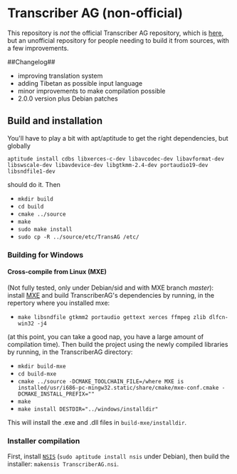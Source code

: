 Transcriber AG (non-official)
===========================

This repository is _not_ the official Transcriber AG repository, which is
[here](http://transag.sourceforge.net/), but an unofficial repository for
people needing to build it from sources, with a few improvements.

##Changelog##

 * improving translation system
 * adding Tibetan as possible input language
 * minor improvements to make compilation possible
 * 2.0.0 version plus Debian patches
 
## Build and installation ##

You'll have to play a bit with apt/aptitude to get the right dependencies, but
globally

`aptitude install cdbs libxerces-c-dev libavcodec-dev libavformat-dev libswscale-dev libavdevice-dev libgtkmm-2.4-dev portaudio19-dev libsndfile1-dev`

should do it. Then

 * `mkdir build`
 * `cd build`
 * `cmake ../source`
 * `make`
 * `sudo make install`
 * `sudo cp -R ../source/etc/TransAG /etc/`


### Building for Windows ###

#### Cross-compile from Linux (MXE) ####

(Not fully tested, only under Debian/sid and with MXE branch *master*): install [MXE](http://mxe.cc/) and build TranscriberAG's dependencies by running, in the repertory where you installed mxe:

 * `make libsndfile gtkmm2 portaudio gettext xerces ffmpeg zlib dlfcn-win32 -j4`

(at this point, you can take a good nap, you have a large amount of compilation time). Then build the project using the newly compiled libraries by running, in the TranscriberAG directory:

 * `mkdir build-mxe`
 * `cd build-mxe`
 * `cmake ../source -DCMAKE_TOOLCHAIN_FILE=/where MXE is installed/usr/i686-pc-mingw32.static/share/cmake/mxe-conf.cmake -DCMAKE_INSTALL_PREFIX=""`
 * `make`
 * `make install DESTDIR="../windows/installdir"`
 
This will install the .exe and .dll files in `build-mxe/installdir`.

### Installer compilation ###

First, install [`NSIS`](http://nsis.sourceforge.net/Download) (`sudo aptitude install nsis` under Debian), then build the installer: `makensis TranscriberAG.nsi`.
